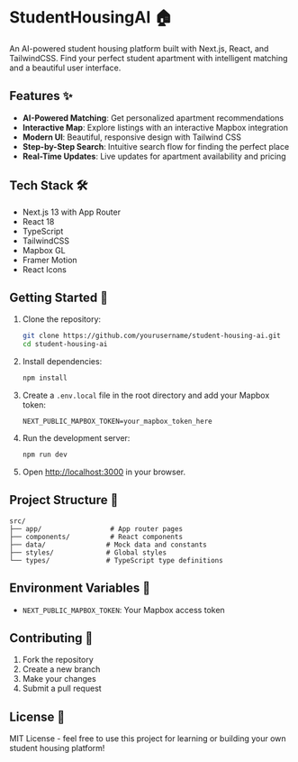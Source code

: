 # StudentHousingAI 🏠

An AI-powered student housing platform built with Next.js, React, and TailwindCSS. Find your perfect student apartment with intelligent matching and a beautiful user interface.

## Features ✨

- **AI-Powered Matching**: Get personalized apartment recommendations
- **Interactive Map**: Explore listings with an interactive Mapbox integration
- **Modern UI**: Beautiful, responsive design with Tailwind CSS
- **Step-by-Step Search**: Intuitive search flow for finding the perfect place
- **Real-Time Updates**: Live updates for apartment availability and pricing

## Tech Stack 🛠

- Next.js 13 with App Router
- React 18
- TypeScript
- TailwindCSS
- Mapbox GL
- Framer Motion
- React Icons

## Getting Started 🚀

1. Clone the repository:
   ```bash
   git clone https://github.com/yourusername/student-housing-ai.git
   cd student-housing-ai
   ```

2. Install dependencies:
   ```bash
   npm install
   ```

3. Create a `.env.local` file in the root directory and add your Mapbox token:
   ```
   NEXT_PUBLIC_MAPBOX_TOKEN=your_mapbox_token_here
   ```

4. Run the development server:
   ```bash
   npm run dev
   ```

5. Open [http://localhost:3000](http://localhost:3000) in your browser.

## Project Structure 📁

```
src/
├── app/                 # App router pages
├── components/          # React components
├── data/               # Mock data and constants
├── styles/             # Global styles
└── types/              # TypeScript type definitions
```

## Environment Variables 🔑

- `NEXT_PUBLIC_MAPBOX_TOKEN`: Your Mapbox access token

## Contributing 🤝

1. Fork the repository
2. Create a new branch
3. Make your changes
4. Submit a pull request

## License 📄

MIT License - feel free to use this project for learning or building your own student housing platform! 